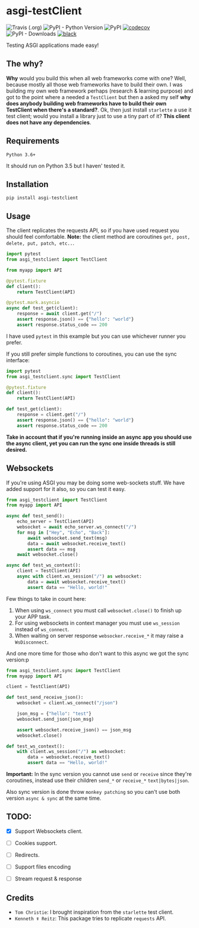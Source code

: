 # asgi-testClient
![Travis (.org)](https://img.shields.io/travis/oldani/asgi-testClient.svg)
![PyPI - Python Version](https://img.shields.io/pypi/pyversions/asgi-testClient.svg)
![PyPI](https://img.shields.io/pypi/v/asgi-testClient.svg)
[![codecov](https://codecov.io/gh/oldani/asgi-testClient/branch/master/graph/badge.svg)](https://codecov.io/gh/oldani/asgi-testClient)
![PyPI - Downloads](https://img.shields.io/pypi/dm/asgi-testClient.svg)
[![black](https://img.shields.io/badge/code_style-black-000000.svg)](https://github.com/ambv/black)

Testing ASGI applications made easy!


## The why?

**Why** would you build this when all web frameworks come with one? Well, because mostly all those web frameworks have to build their own. I was building my own web framework perhaps (research & learning purpose) and got to the point where a needed a `TestClient` but then a asked my self **why does anybody building web frameworks have to build their own TestClient when there's a standard?**. Ok, then just install `starlette` a use it test client; would you install a library just to use a tiny part of it? **This client does not have any dependencies**.

## Requirements

`Python 3.6+`

It should run on Python 3.5 but I haven' tested it.

## Installation

`pip install asgi-testclient`


## Usage

The client replicates the requests API, so if you have used request you should feel comfortable. **Note:** the client method are coroutines `get, post, delete, put, patch, etc..`.

```python
import pytest
from asgi_testclient import TestClient

from myapp import API

@pytest.fixture
def client():
    return TestClient(API)

@pytest.mark.asyncio
async def test_get(client):
    response = await client.get("/")
    assert response.json() == {"hello": "world"}
    assert response.status_code == 200
```

I have used `pytest` in this example but you can use whichever runner you prefer.

If you still prefer simple functions to coroutines, you can use the sync interface:

```python
import pytest
from asgi_testclient.sync import TestClient

@pytest.fixture
def client():
    return TestClient(API)

def test_get(client):
    response = client.get("/")
    assert response.json() == {"hello": "world"}
    assert response.status_code == 200
```

**Take in account that if you're running inside an async app you should use the async client, yet you can run the sync one inside threads is still desired.**


## Websockets

If you're using ASGI you may be doing some web-sockets stuff. We have added support for it also, so you can test it easy.

```python
from asgi_testclient import TestClient
from myapp import API

async def test_send():
    echo_server = TestClient(API)
    websocket = await echo_server.ws_connect("/")
    for msg in ["Hey", "Echo", "Back"]:
        await websocket.send_text(msg)
        data = await websocket.receive_text()
        assert data == msg
    await websocket.close()

async def test_ws_context():
    client = TestClient(API)
    async with client.ws_session("/") as websocket:
        data = await websocket.receive_text()
        assert data == "Hello, world!"
```

Few things to take in count here:
1. When using `ws_connect` you must call `websocket.close()` to finish up your APP task.
2. For using websockets in context manager you must use `ws_session` instead of `ws_connect`.
3. When waiting on server response `websocker.receive_*` it may raise a `WsDisconnect`.

And one more time for those who don't want to this async we got the sync version:p

```python
from asgi_testclient.sync import TestClient
from myapp import API

client = TestClient(API)

def test_send_receive_json():
    websocket = client.ws_connect("/json")

    json_msg = {"hello": "test"}
    websocket.send_json(json_msg)

    assert websocket.receive_json() == json_msg
    websocket.close()

def test_ws_context():
    with client.ws_session("/") as websocket:
        data = websocket.receive_text()
        assert data == "Hello, world!"
```

**Important:** In the sync version you cannot use `send` or `receive` since they're coroutines, instead use their children `send_*` or `receive_*` `text|bytes|json`.

Also sync version is done throw `monkey patching` so you can't use both version `async & sync` at the same time.

## TODO:
- [x] Support Websockets client.
- [ ] Cookies support.
- [ ] Redirects.
- [ ] Support files encoding
- [ ] Stream request & response


## Credits

- `Tom Christie`: I brought inspiration from the `starlette` test client.
- `Kenneth ☤ Reitz`: This package tries to replicate `requests` API.